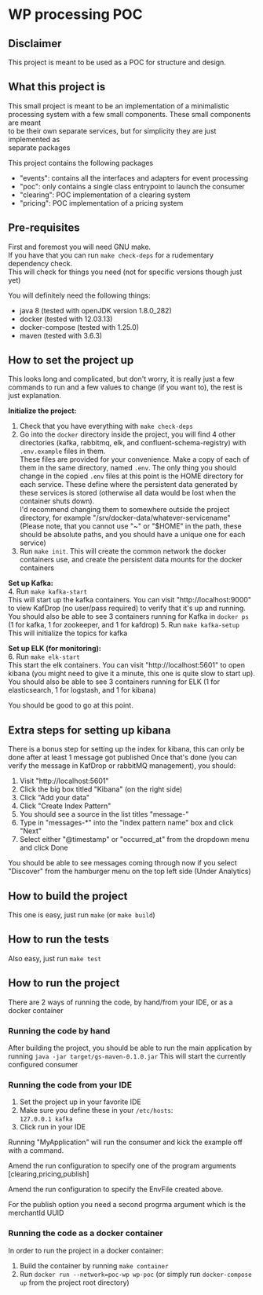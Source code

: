 # WP processing POC

## Disclaimer

This project is meant to be used as a POC for structure and design.  

## What this project is

This small project is meant to be an implementation of a minimalistic 
processing system with a few small components. These small components are meant  
to be their own separate services, but for simplicity they are just implemented as  
separate packages 

This project contains the following packages
- "events": contains all the interfaces and adapters for event processing
- "poc": only contains a single class entrypoint to launch the consumer
- "clearing": POC implementation of a clearing system
- "pricing": POC implementation of a pricing system

## Pre-requisites

First and foremost you will need GNU make.  
If you have that you can run ``make check-deps`` for a rudementary dependency check.   
This will check for things you need (not for specific versions though just yet)

You will definitely need the following things:
- java 8 (tested with openJDK version 1.8.0_282)
- docker (tested with 12.03.13)
- docker-compose (tested with 1.25.0)
- maven (tested with 3.6.3)

## How to set the project up

This looks long and complicated, but don't worry, it is really just a few commands to run and a few values to change (if you want to), the rest is just explanation.

**Initialize the project:**  
1. Check that you have everything with ``make check-deps``
2. Go into the ``docker`` directory inside the project, you will find 4 other directories (kafka, rabbitmq, elk, and confluent-schema-registry) with ``.env.example`` files in them.  
   These files are provided for your convenience. Make a copy of each of them in the same directory, named ``.env``. The only thing you should change in the copied ``.env`` files at this point is the HOME directory for each service. These define where the persistent data generated by these services is stored (otherwise all data would be lost when the container shuts down).  
   I'd recommend changing them to somewhere outside the project directory, for example "/srv/docker-data/whatever-servicename" (Please note, that you cannot use "~" or "$HOME" in the path, these should be absolute paths, and you should have a unique one for each service)
3. Run ``make init``. This will create the common network the docker containers use, and create the persistent data mounts for the docker containers

**Set up Kafka:**   
4. Run ``make kafka-start``   
   This will start up the kafka containers. You can visit "http://localhost:9000" to view KafDrop (no user/pass required) to verify that it's up and running. You should also be able to see 3 containers running for Kafka in ``docker ps`` (1 for kafka, 1 for zookeeper, and 1 for kafdrop)
5. Run ``make kafka-setup``   
   This will initialize the topics for kafka
   
**Set up ELK (for monitoring):**    
6. Run ``make elk-start``   
   This start the elk containers. You can visit "http://localhost:5601" to open kibana (you might need to give it a minute, this one is quite slow to start up). You should also be able to see 3 containers running for ELK (1 for elasticsearch, 1 for logstash, and 1 for kibana)

You should be good to go at this point.

## Extra steps for setting up kibana

There is a bonus step for setting up the index for kibana, this can only be done after at least 1 message got published
Once that's done (you can verify the message in KafDrop or rabbitMQ management), you should:
1. Visit "http://localhost:5601"
2. Click the big box titled "Kibana" (on the right side)
3. Click "Add your data"
4. Click "Create Index Pattern"
5. You should see a source in the list titles "message-<date>"
6. Type in "messages-*" into the "index pattern name" box and click "Next"
7. Select either "@timestamp" or "occurred_at" from the dropdown menu and click Done 

You should be able to see messages coming through now if you select "Discover" from the hamburger menu on the top left side (Under Analytics) 

## How to build the project

This one is easy, just run ``make`` (or ``make build``)

## How to run the tests

Also easy, just run ``make test``

## How to run the project

There are 2 ways of running the code, by hand/from your IDE, or as a docker container

### Running the code by hand

After building the project, you should be able to run the main application by running ``java -jar target/gs-maven-0.1.0.jar``
This will start the currently configured consumer

### Running the code from your IDE

1. Set the project up in your favorite IDE
2. Make sure you define these in your ``/etc/hosts``:  
``127.0.0.1 kafka``  
3. Click run in your IDE

Running "MyApplication" will run the consumer and kick the example off with a command.
   
Amend the run configuration to specify one of the program arguments [clearing,pricing,publish]
   
Amend the run configuration to specify the EnvFile created above.
   
For the publish option you need a second progrma argument which is the merchantId UUID

### Running the code as a docker container

In order to run the project in a docker container:
1. Build the container by running ``make container``
2. Run ``docker run --network=poc-wp wp-poc`` (or simply run ``docker-compose up`` from the project root directory)

